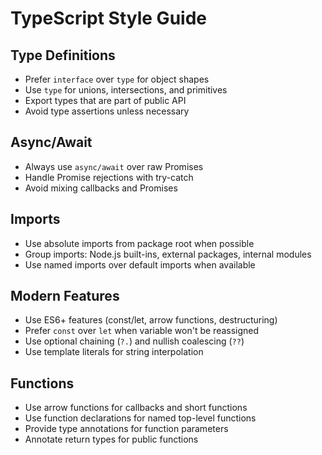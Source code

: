 # TypeScript Style Guide

## Type Definitions

- Prefer `interface` over `type` for object shapes
- Use `type` for unions, intersections, and primitives
- Export types that are part of public API
- Avoid type assertions unless necessary

## Async/Await

- Always use `async/await` over raw Promises
- Handle Promise rejections with try-catch
- Avoid mixing callbacks and Promises

## Imports

- Use absolute imports from package root when possible
- Group imports: Node.js built-ins, external packages, internal modules
- Use named imports over default imports when available

## Modern Features

- Use ES6+ features (const/let, arrow functions, destructuring)
- Prefer `const` over `let` when variable won't be reassigned
- Use optional chaining (`?.`) and nullish coalescing (`??`)
- Use template literals for string interpolation

## Functions

- Use arrow functions for callbacks and short functions
- Use function declarations for named top-level functions
- Provide type annotations for function parameters
- Annotate return types for public functions
